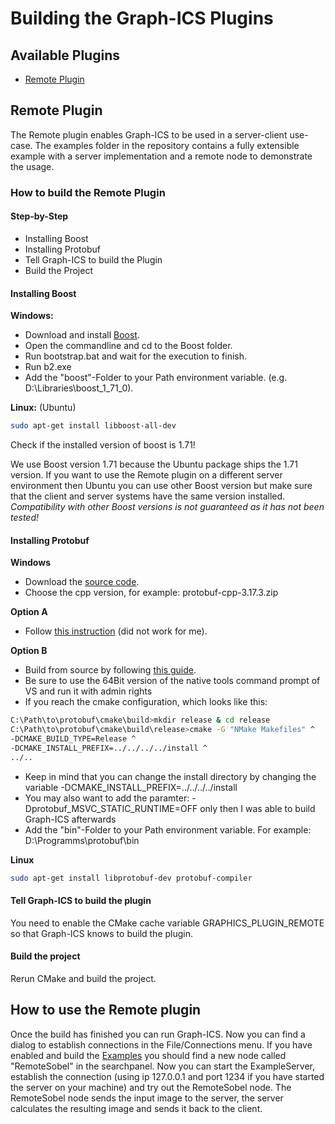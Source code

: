 # Building the Graph-ICS Plugins

## Available Plugins

- [Remote Plugin](#remote-plugin)

## Remote Plugin

The Remote plugin enables Graph-ICS to be used in a server-client use-case. The examples folder in the repository contains a fully extensible example with a server implementation and a remote node to demonstrate the usage.

### How to build the Remote Plugin

#### Step-by-Step

- Installing Boost
- Installing Protobuf
- Tell Graph-ICS to build the Plugin
- Build the Project

#### Installing Boost

**Windows:**

- Download and install [Boost](https://www.boost.org/doc/libs/1_71_0/more/getting_started/windows.html).
- Open the commandline and cd to the Boost folder.
- Run bootstrap.bat and wait for the execution to finish.
- Run b2.exe
- Add the "boost"-Folder to your Path environment variable. (e.g. D:\Libraries\boost_1_71_0).

 **Linux:** (Ubuntu)

 ```sh
 sudo apt-get install libboost-all-dev
 ```

Check if the installed version of boost is 1.71!

We use Boost version 1.71 because the Ubuntu package ships the 1.71 version. If you want to use the Remote plugin on a different server environment then Ubuntu you can use other Boost version but make sure that the client and server systems have the same version installed. *Compatibility with other Boost versions is not guaranteed as it has not been tested!*

#### Installing Protobuf

**Windows**

- Download the [source code](https://github.com/protocolbuffers/protobuf/releases/latest).
- Choose the cpp version, for example: protobuf-cpp-3.17.3.zip

**Option A**

- Follow [this instruction](https://github.com/protocolbuffers/protobuf/tree/master/src#c-installation---windows) (did not work for me).

**Option B**

- Build from source by following [this guide](https://github.com/protocolbuffers/protobuf/blob/master/cmake/README.md).
- Be sure to use the 64Bit version of the native tools command prompt of VS and run it with admin rights
- If you reach the cmake configuration, which looks like this:

```sh
C:\Path\to\protobuf\cmake\build>mkdir release & cd release
C:\Path\to\protobuf\cmake\build\release>cmake -G "NMake Makefiles" ^
-DCMAKE_BUILD_TYPE=Release ^
-DCMAKE_INSTALL_PREFIX=../../../../install ^
../..
```

- Keep in mind that you can change the install directory by changing the variable -DCMAKE_INSTALL_PREFIX=../../../../install
- You may also want to add the paramter: -Dprotobuf_MSVC_STATIC_RUNTIME=OFF only then I was able to build Graph-ICS afterwards
- Add the "bin"-Folder to your Path environment variable. For example: D:\Programms\protobuf\bin

**Linux**

```sh
sudo apt-get install libprotobuf-dev protobuf-compiler
```

#### Tell Graph-ICS to build the plugin

You need to enable the CMake cache variable GRAPHICS_PLUGIN_REMOTE so that Graph-ICS knows to build the plugin.

#### Build the project

Rerun CMake and build the project.

## How to use the Remote plugin

Once the build has finished you can run Graph-ICS. Now you can find a dialog to establish connections in the File/Connections menu. If you have enabled and build the [Examples](../examples/README.md) you should find a new node called "RemoteSobel" in the searchpanel. Now you can start the ExampleServer, establish the connection (using ip 127.0.0.1 and port 1234 if you have started the server on your machine) and try out the RemoteSobel node. The RemoteSobel node sends the input image to the server, the server calculates the resulting image and sends it back to the client.
